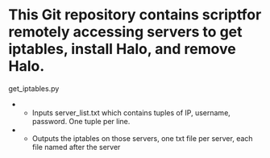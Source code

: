 # This Git repository contains scriptfor remotely accessing servers to get iptables, install Halo, and remove Halo.

get_iptables.py 
* - Inputs server_list.txt which contains tuples of IP, username, password.  One tuple per line.
* - Outputs the iptables on those servers, one txt file per server, each file named after the server
